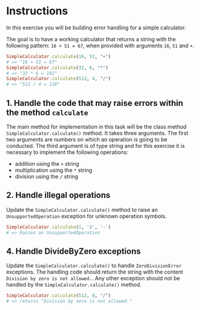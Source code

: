 # Instructions

In this exercise you will be building error handling for a simple calculator.

The goal is to have a working calculator that returns a string with the following pattern: `16 + 51 = 67`, when provided with arguments `16`, `51` and `+`.

```ruby
SimpleCalculator.calculate(16, 51, "+")
# => "16 + 51 = 67"
SimpleCalculator.calculate(32, 6, "*")
# => "32 * 6 = 192"
SimpleCalculator.calculate(512, 4, "/")
# => "512 / 4 = 128"
```

## 1. Handle the code that may raise errors within the method `calculate`

The main method for implementation in this task will be the class method `SimpleCalculator.calculate()` method. It takes three arguments. The first two arguments are numbers on which an operation is going to be conducted. The third argument is of type string and for this exercise it is necessary to implement the following operations:

- addition using the `+` string
- multiplication using the `*` string
- division using the `/` string

## 2. Handle illegal operations

Update the `SimpleCalculator.calculate()` method to raise an `UnsupportedOperation` exception for unknown operation symbols.

```ruby
SimpleCalculator.calculate(1, '2', '-')
# => Raises an UnsupportedOperation
```

## 4. Handle DivideByZero exceptions

Update the `SimpleCalculator.calculate()` to handle `ZeroDivisionError` exceptions. The handling code should return the string with the content `Division by zero is not allowed.`. Any other exception should not be handled by the `SimpleCalculator.calculate()` method.

```ruby
SimpleCalculator.calculate(512, 0, "/")
# => returns "Division by zero is not allowed."
```
